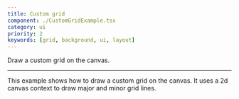 ```yaml
---
title: Custom grid
component: ./CustomGridExample.tsx
category: ui
priority: 2
keywords: [grid, background, ui, layout]
---
```


Draw a custom grid on the canvas.

---

This example shows how to draw a custom grid on the canvas. It uses a 2d canvas context to draw major and minor grid lines.
